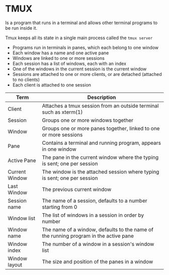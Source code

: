 
# TMUX  

Is a program that runs in a terminal and allows other terminal programs to be run inside it.  

Tmux keeps all its state in a single main process called the `tmux server`  

- Programs run in terminals in panes, which each belong to one window
- Each window has a name and one active pane
- Windows are linked to one or more sessions
- Each session has a list of windows, each with an index
- One of the windows in the current session is the current window
- Sessions are attached to one or more clients, or are detached (attached to no clients)
- Each client is attached to one session  

|   Term    |   Description |
|   ---     |   ---     |
|   Client  |   Attaches a tmux session from an outside terminal such as xterm(1)   |
|   Session |   Groups one or more windows together |
|   Window  |   Groups one or more panes together, linked to one or more sessions   |
|   Pane    |   Contains a terminal and running program, appears in one window  |
|   Active Pane |   The pane in the current window where the typing is sent; one per session    |
|   Current Window  |   The window is the attached session where typing is sent; one per session    |
|   Last Window |   The previous current window |
|   Session name    |   The name of a session, defaults to a number starting from 0 |
|   Window list    |   The list of windows in a session in order by number |
|   Window name |   The name of a window, defaults to the name of the running program in the active pane    |
|   Window index    |   The number of a window in a session's window list   |
|   Window layout   | The size and position of the panes in a window    |
